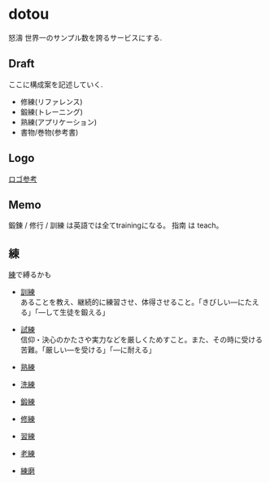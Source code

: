 # dotou

怒濤
世界一のサンプル数を誇るサービスにする.


## Draft
ここに構成案を記述していく.

- 修練(リファレンス)
- 鍛練(トレーニング)
- 熟練(アプリケーション)
- 書物/巻物(参考書)


## Logo

[ロゴ参考](https://www.google.com/search?um=1&hl=ja&biw=1920&bih=933&tbm=isch&sa=1&q=%E6%B3%A2%E3%80%80%E3%83%AD%E3%82%B4&oq=%E6%B3%A2%E3%80%80%E3%83%AD%E3%82%B4&gs_l=img.3..0.8775.8775.0.8968.1.1.0.0.0.0.61.61.1.1.0...0.0...1c.1.JjxR8HWuqZw)

## Memo


鍛錬 / 修行 / 訓練 は英語では全てtrainingになる。
指南 は teach。


## 練

[練](http://kotobank.jp/word/練)で縛るかも


- [訓練](http://kotobank.jp/word/訓練)  
  あることを教え、継続的に練習させ、体得させること。「きびしい―にたえる」「―して生徒を鍛える」
- [試練](http://kotobank.jp/word/試練)  
  信仰・決心のかたさや実力などを厳しくためすこと。また、その時に受ける苦難。「厳しい―を受ける」「―に耐える」
- [熟練](http://kotobank.jp/word/熟練)  
- [洗練](http://kotobank.jp/word/洗練)  
- [鍛練](http://kotobank.jp/word/鍛錬)  
- [修練](http://kotobank.jp/word/修練)  
- [習練](http://kotobank.jp/word/習練)  
- [老練](http://kotobank.jp/word/老練)  

- [練磨](http://kotobank.jp/word/練磨)  




















